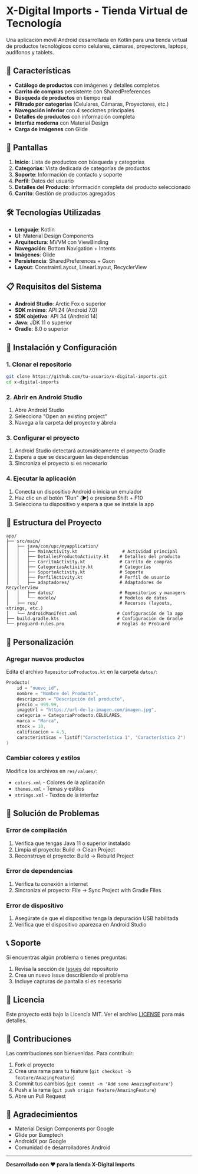 # X-Digital Imports - Tienda Virtual de Tecnología

Una aplicación móvil Android desarrollada en Kotlin para una tienda virtual de productos tecnológicos como celulares, cámaras, proyectores, laptops, audífonos y tablets.

## 🚀 Características

- **Catálogo de productos** con imágenes y detalles completos
- **Carrito de compras** persistente con SharedPreferences
- **Búsqueda de productos** en tiempo real
- **Filtrado por categorías** (Celulares, Cámaras, Proyectores, etc.)
- **Navegación inferior** con 4 secciones principales
- **Detalles de productos** con información completa
- **Interfaz moderna** con Material Design
- **Carga de imágenes** con Glide

## 📱 Pantallas

1. **Inicio**: Lista de productos con búsqueda y categorías
2. **Categorías**: Vista dedicada de categorías de productos
3. **Soporte**: Información de contacto y soporte
4. **Perfil**: Datos del usuario
5. **Detalles del Producto**: Información completa del producto seleccionado
6. **Carrito**: Gestión de productos agregados

## 🛠️ Tecnologías Utilizadas

- **Lenguaje**: Kotlin
- **UI**: Material Design Components
- **Arquitectura**: MVVM con ViewBinding
- **Navegación**: Bottom Navigation + Intents
- **Imágenes**: Glide
- **Persistencia**: SharedPreferences + Gson
- **Layout**: ConstraintLayout, LinearLayout, RecyclerView

## 📋 Requisitos del Sistema

- **Android Studio**: Arctic Fox o superior
- **SDK mínimo**: API 24 (Android 7.0)
- **SDK objetivo**: API 34 (Android 14)
- **Java**: JDK 11 o superior
- **Gradle**: 8.0 o superior

## 🔧 Instalación y Configuración

### 1. Clonar el repositorio
```bash
git clone https://github.com/tu-usuario/x-digital-imports.git
cd x-digital-imports
```

### 2. Abrir en Android Studio
1. Abre Android Studio
2. Selecciona "Open an existing project"
3. Navega a la carpeta del proyecto y ábrela

### 3. Configurar el proyecto
1. Android Studio detectará automáticamente el proyecto Gradle
2. Espera a que se descarguen las dependencias
3. Sincroniza el proyecto si es necesario

### 4. Ejecutar la aplicación
1. Conecta un dispositivo Android o inicia un emulador
2. Haz clic en el botón "Run" (▶️) o presiona Shift + F10
3. Selecciona tu dispositivo y espera a que se instale la app

## 📁 Estructura del Proyecto

```
app/
├── src/main/
│   ├── java/com/upc/myapplication/
│   │   ├── MainActivity.kt                 # Actividad principal
│   │   ├── DetallesProductoActivity.kt    # Detalles del producto
│   │   ├── CarritoActivity.kt             # Carrito de compras
│   │   ├── CategoriasActivity.kt          # Categorías
│   │   ├── SoporteActivity.kt             # Soporte
│   │   ├── PerfilActivity.kt              # Perfil de usuario
│   │   ├── adaptadores/                   # Adaptadores de RecyclerView
│   │   ├── datos/                         # Repositorios y managers
│   │   └── modelo/                        # Modelos de datos
│   ├── res/                               # Recursos (layouts, strings, etc.)
│   └── AndroidManifest.xml               # Configuración de la app
├── build.gradle.kts                      # Configuración de Gradle
└── proguard-rules.pro                    # Reglas de ProGuard
```

## 🎨 Personalización

### Agregar nuevos productos
Edita el archivo `RepositorioProductos.kt` en la carpeta `datos/`:

```kotlin
Producto(
    id = "nuevo_id",
    nombre = "Nombre del Producto",
    descripcion = "Descripción del producto",
    precio = 999.99,
    imageUrl = "https://url-de-la-imagen.com/imagen.jpg",
    categoria = CategoriaProducto.CELULARES,
    marca = "Marca",
    stock = 10,
    calificacion = 4.5,
    caracteristicas = listOf("Característica 1", "Característica 2")
)
```

### Cambiar colores y estilos
Modifica los archivos en `res/values/`:
- `colors.xml` - Colores de la aplicación
- `themes.xml` - Temas y estilos
- `strings.xml` - Textos de la interfaz

## 🐛 Solución de Problemas

### Error de compilación
1. Verifica que tengas Java 11 o superior instalado
2. Limpia el proyecto: Build → Clean Project
3. Reconstruye el proyecto: Build → Rebuild Project

### Error de dependencias
1. Verifica tu conexión a internet
2. Sincroniza el proyecto: File → Sync Project with Gradle Files

### Error de dispositivo
1. Asegúrate de que el dispositivo tenga la depuración USB habilitada
2. Verifica que el dispositivo aparezca en Android Studio

## 📞 Soporte

Si encuentras algún problema o tienes preguntas:

1. Revisa la sección de [Issues](../../issues) del repositorio
2. Crea un nuevo issue describiendo el problema
3. Incluye capturas de pantalla si es necesario

## 📄 Licencia

Este proyecto está bajo la Licencia MIT. Ver el archivo [LICENSE](LICENSE) para más detalles.

## 👥 Contribuciones

Las contribuciones son bienvenidas. Para contribuir:

1. Fork el proyecto
2. Crea una rama para tu feature (`git checkout -b feature/AmazingFeature`)
3. Commit tus cambios (`git commit -m 'Add some AmazingFeature'`)
4. Push a la rama (`git push origin feature/AmazingFeature`)
5. Abre un Pull Request

## 🙏 Agradecimientos

- Material Design Components por Google
- Glide por Bumptech
- AndroidX por Google
- Comunidad de desarrolladores Android

---

**Desarrollado con ❤️ para la tienda X-Digital Imports**

